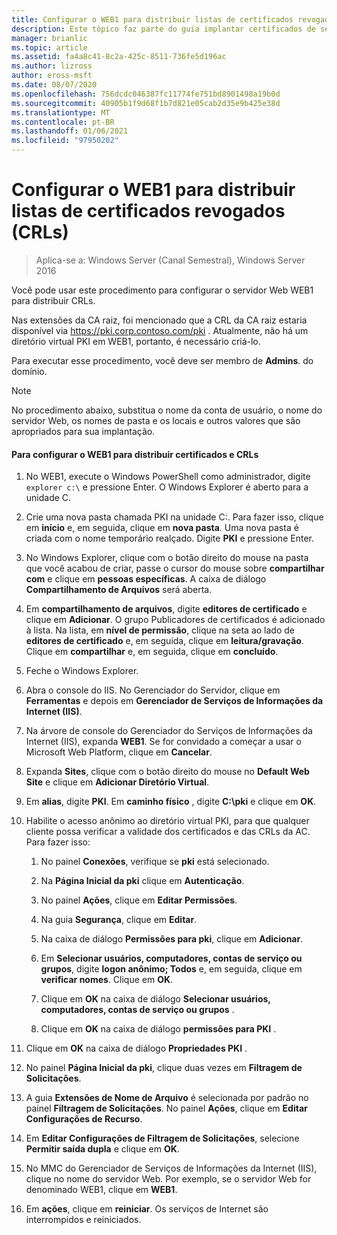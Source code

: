 ```yaml
---
title: Configurar o WEB1 para distribuir listas de certificados revogados (CRLs)
description: Este tópico faz parte do guia implantar certificados de servidor para implantações com e sem fio 802.1 X
manager: brianlic
ms.topic: article
ms.assetid: fa4a8c41-8c2a-425c-8511-736fe5d196ac
ms.author: lizross
author: eross-msft
ms.date: 08/07/2020
ms.openlocfilehash: 756dcdc046387fc11774fe751bd8901498a19b0d
ms.sourcegitcommit: 40905b1f9d68f1b7d821e05cab2d35e9b425e38d
ms.translationtype: MT
ms.contentlocale: pt-BR
ms.lasthandoff: 01/06/2021
ms.locfileid: "97950202"
---
```

# <a name="configure-web1-to-distribute-certificate-revocation-lists-crls"></a>Configurar o WEB1 para distribuir listas de certificados revogados (CRLs)

>Aplica-se a: Windows Server (Canal Semestral), Windows Server 2016

Você pode usar este procedimento para configurar o servidor Web WEB1 para distribuir CRLs.

Nas extensões da CA raiz, foi mencionado que a CRL da CA raiz estaria disponível via https://pki.corp.contoso.com/pki . Atualmente, não há um diretório virtual PKI em WEB1, portanto, é necessário criá-lo.

Para executar esse procedimento, você deve ser membro de **Admins**. do domínio.

> [!NOTE]
> No procedimento abaixo, substitua o nome da conta de usuário, o nome do servidor Web, os nomes de pasta e os locais e outros valores que são apropriados para sua implantação.

#### <a name="to-configure-web1-to-distribute-certificates-and-crls"></a>Para configurar o WEB1 para distribuir certificados e CRLs

1.  No WEB1, execute o Windows PowerShell como administrador, digite `explorer c:\` e pressione Enter. O Windows Explorer é aberto para a unidade C.

2.  Crie uma nova pasta chamada PKI na unidade C:. Para fazer isso, clique em **início** e, em seguida, clique em **nova pasta**. Uma nova pasta é criada com o nome temporário realçado. Digite **PKI** e pressione Enter.

3.  No Windows Explorer, clique com o botão direito do mouse na pasta que você acabou de criar, passe o cursor do mouse sobre **compartilhar com** e clique em **pessoas específicas**. A caixa de diálogo **Compartilhamento de Arquivos** será aberta.

4.  Em **compartilhamento de arquivos**, digite **editores de certificado** e clique em **Adicionar**. O grupo Publicadores de certificados é adicionado à lista. Na lista, em **nível de permissão**, clique na seta ao lado de **editores de certificado** e, em seguida, clique em **leitura/gravação**. Clique em **compartilhar** e, em seguida, clique em **concluído**.

5.  Feche o Windows Explorer.

6.  Abra o console do IIS. No Gerenciador do Servidor, clique em **Ferramentas** e depois em **Gerenciador de Serviços de Informações da Internet (IIS)**.

7.  Na árvore de console do Gerenciador do Serviços de Informações da Internet (IIS), expanda **WEB1**. Se for convidado a começar a usar o Microsoft Web Platform, clique em **Cancelar**.

8.  Expanda **Sites**, clique com o botão direito do mouse no **Default Web Site** e clique em **Adicionar Diretório Virtual**.

9. Em **alias**, digite **PKI**. Em **caminho físico** , digite **C:\pki** e clique em **OK**.

10. Habilite o acesso anônimo ao diretório virtual PKI, para que qualquer cliente possa verificar a validade dos certificados e das CRLs da AC. Para fazer isso:

    1.  No painel **Conexões**, verifique se **pki** está selecionado.

    2.  Na **Página Inicial da pki** clique em **Autenticação**.

    3.  No painel **Ações**, clique em **Editar Permissões**.

    4.  Na guia **Segurança**, clique em **Editar**.

    5.  Na caixa de diálogo **Permissões para pki**, clique em **Adicionar**.

    6.  Em **Selecionar usuários, computadores, contas de serviço ou grupos**, digite **logon anônimo; Todos** e, em seguida, clique em **verificar nomes**. Clique em **OK**.

    7.  Clique em **OK** na caixa de diálogo **Selecionar usuários, computadores, contas de serviço ou grupos** .

    8.  Clique em **OK** na caixa de diálogo **permissões para PKI** .

11. Clique em **OK** na caixa de diálogo **Propriedades PKI** .

12. No painel **Página Inicial da pki**, clique duas vezes em **Filtragem de Solicitações**.

13. A guia **Extensões de Nome de Arquivo** é selecionada por padrão no painel **Filtragem de Solicitações**. No painel **Ações**, clique em **Editar Configurações de Recurso**.

14. Em **Editar Configurações de Filtragem de Solicitações**, selecione **Permitir saída dupla** e clique em **OK**.

15. No MMC do Gerenciador de Serviços de Informações da Internet (IIS), clique no nome do servidor Web. Por exemplo, se o servidor Web for denominado WEB1, clique em **WEB1**.

16. Em **ações**, clique em **reiniciar**. Os serviços de Internet são interrompidos e reiniciados.



